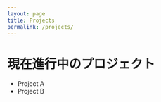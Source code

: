 ```yaml
---
layout: page
title: Projects
permalink: /projects/
---
```


# 現在進行中のプロジェクト

- Project A
- Project B

